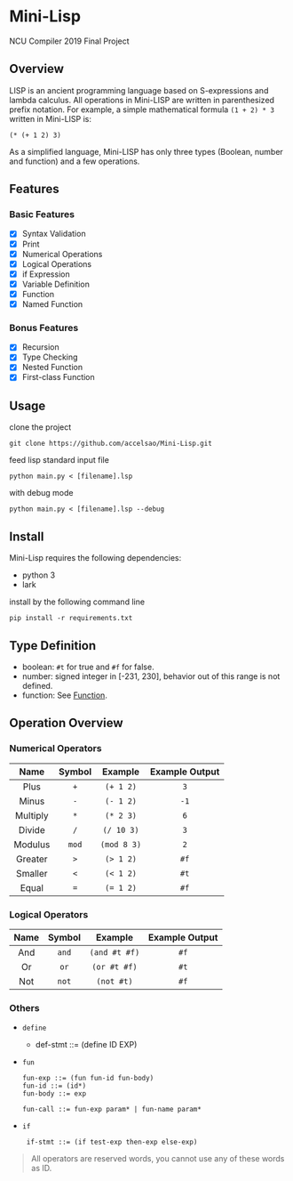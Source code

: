 # Mini-Lisp
NCU Compiler 2019 Final Project

## Overview

LISP is an ancient programming language based on S-expressions and lambda calculus. All operations in Mini-LISP are written in parenthesized prefix notation. For example, a simple mathematical formula `(1 + 2) * 3` written in Mini-LISP is:
``` 
(* (+ 1 2) 3)
```
As a simplified language, Mini-LISP has only three types (Boolean, number and function) and a few operations.

## Features

### Basic Features

* [x] Syntax Validation
* [x] Print
* [x] Numerical Operations
* [x] Logical Operations
* [x] if Expression
* [x] Variable Definition
* [x] Function
* [x] Named Function

### Bonus Features

* [X] Recursion
* [X] Type Checking
* [X] Nested Function
* [X] First-class Function

## Usage

clone the project
``` 
git clone https://github.com/accelsao/Mini-Lisp.git
```
feed lisp standard input file
```
python main.py < [filename].lsp
```
with debug mode
```
python main.py < [filename].lsp --debug
```

## Install
Mini-Lisp requires the following dependencies:
* python 3
* lark 

install by the following command line
```
pip install -r requirements.txt
```

## Type Definition

* boolean: `#t` for true and `#f` for false.
* number: signed integer in [-231, 230], behavior out of this range is not defined.
* function: See [Function](#function).

## Operation Overview

### Numerical Operators

|   Name   | Symbol |   Example   | Example Output |
|:--------:|:------:|:-----------:|:--------------:|
|   Plus   |   `+`  |  `(+ 1 2)`  |       `3`      |
|   Minus  |   `-`  |  `(- 1 2)`  |      `-1`      |
| Multiply |   `*`  |  `(* 2 3)`  |       `6`      |
|  Divide  |   `/`  |  `(/ 10 3)` |       `3`      |
|  Modulus |  `mod` | `(mod 8 3)` |       `2`      |
|  Greater |   `>`  |  `(> 1 2)`  |      `#f`      |
|  Smaller |   `<`  |  `(< 1 2)`  |      `#t`      |
|   Equal  |   `=`  |  `(= 1 2)`  |      `#f`      |

### Logical Operators

| Name | Symbol |    Example    | Example Output |
|:----:|:------:|:-------------:|:--------------:|
|  And |  `and` | `(and #t #f)` |      `#f`      |
|  Or  |  `or`  |  `(or #t #f)` |      `#t`      |
|  Not |  `not` |   `(not #t)`  |      `#f`      |

### Others

* `define`
    * def-stmt ::= (define ID EXP)
* `fun`
  ```bazaar
  fun-exp ::= (fun fun-id fun-body)
  fun-id ::= (id*)
  fun-body ::= exp  
  
  fun-call ::= fun-exp param* | fun-name param*
  ```

* `if`
    ```bazaar
     if-stmt ::= (if test-exp then-exp else-exp)
    ``` 

> All operators are reserved words, you cannot use any of these words as ID.

 
